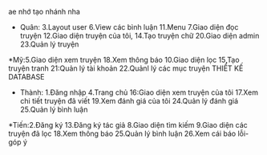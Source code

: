 ae nhớ tạo nhánh nha
* Quân: 3.Layout user
       6.View các bình luận
      11.Menu
      7.Giao diện đọc truyện
      12.Giao diện truyện của tôi,
    14.Tạo truyện chữ
    20.Giao diện admin
    23.Quản lý truyện

*Mỹ:5.Giao diện xem truyện
  18.Xem thông báo
   10.Giao diện lọc
   15,Tạo truyện tranh
   21:Quản lý tài khoản
   22.Quảnl lý các mục truyện
  THIẾT KẾ DATABASE

 * Thành: 1.Đăng nhập
   4.Trang chủ
   16:Giao diện xem truyện của tôi
   17.Xem chi tiết truyện đã viết
   19.Xem đánh giá của tôi
   24.Quản lý đánh giá
   25.Quản lý bình luận

*Tiến:2.Đăng ký
   13.Đăng ký tác giả
   8.Giao diện tìm kiếm
   9.Giao diện các truyện đã lọc
   18.Xem thông báo
   25.Quản lý bình luận
   26.Xem cái báo lỗi-góp ý
